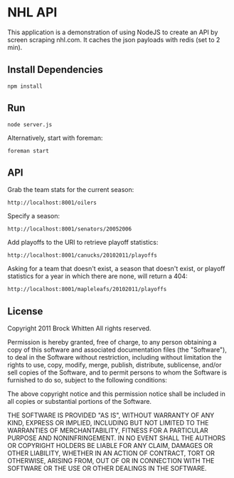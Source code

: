 # NHL API

This application is a demonstration of using NodeJS to
create an API by screen scraping nhl.com. It caches the
json payloads with redis (set to 2 min).

## Install Dependencies

    npm install

## Run

    node server.js

Alternatively, start with foreman:

    foreman start

## API

Grab the team stats for the current season:

    http://localhost:8001/oilers

Specify a season:

    http://localhost:8001/senators/20052006

Add playoffs to the URI to retrieve playoff statistics:

	http://localhost:8001/canucks/20102011/playoffs

Asking for a team that doesn't exist, a season that doesn't exist,
or playoff statistics for a year in which there are none, will
return a 404:

	http://localhost:8001/mapleleafs/20102011/playoffs

## License

Copyright 2011 Brock Whitten
All rights reserved.

Permission is hereby granted, free of charge, to any person
obtaining a copy of this software and associated documentation
files (the "Software"), to deal in the Software without
restriction, including without limitation the rights to use,
copy, modify, merge, publish, distribute, sublicense, and/or sell
copies of the Software, and to permit persons to whom the
Software is furnished to do so, subject to the following
conditions:

The above copyright notice and this permission notice shall be
included in all copies or substantial portions of the Software.

THE SOFTWARE IS PROVIDED "AS IS", WITHOUT WARRANTY OF ANY KIND,
EXPRESS OR IMPLIED, INCLUDING BUT NOT LIMITED TO THE WARRANTIES
OF MERCHANTABILITY, FITNESS FOR A PARTICULAR PURPOSE AND
NONINFRINGEMENT. IN NO EVENT SHALL THE AUTHORS OR COPYRIGHT
HOLDERS BE LIABLE FOR ANY CLAIM, DAMAGES OR OTHER LIABILITY,
WHETHER IN AN ACTION OF CONTRACT, TORT OR OTHERWISE, ARISING
FROM, OUT OF OR IN CONNECTION WITH THE SOFTWARE OR THE USE OR
OTHER DEALINGS IN THE SOFTWARE.

